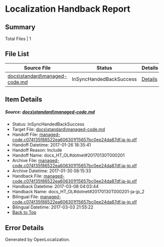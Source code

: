 # <a name='report-top'></a> Localization Handback Report

## Summary
 Total Files | 1

## File List
 Source File | Status | Details 
 ----------- | ------ | ------- 
 [docs\standard\managed-code.md](https://github.com/dotnet/docs/blob/4bd90ac423134c67eb35836d417b09053c98f586/docs/standard/managed-code.md) | InSyncHandedBackSuccess | [Details](#7f761c4fc24b8d22d8d1f8116745ebb3f65833783431)

## Item Details
##### <a name='7f761c4fc24b8d22d8d1f8116745ebb3f65833783431'></a> Source: [docs\standard\managed-code.md](https://github.com/dotnet/docs/blob/4bd90ac423134c67eb35836d417b09053c98f586/docs/standard/managed-code.md)
* Status: InSyncHandedBackSuccess
* Target File: [docs\standard\managed-code.md](https://github.com/dotnet/docs.ja-jp/blob/64d123c476c91f2447b65481129c924b6903275d/docs/standard/managed-code.md)
* Handoff File: [managed-code.c074f35f86522ea606301f15657bc0ee24da87df.ja-jp.xlf](https://github.com/dotnet/docs.handoff/blob/b42e3e36f6f7f99b15cbceee53bfb20bda1cd5ac/ol-handoff/dotnet/docs.ja-jp/master/dotnet-core/managed-code.c074f35f86522ea606301f15657bc0ee24da87df.ja-jp.xlf)
* Handoff Datetime: 2017-01-26 18:35:41
* Handoff Reason: Include
* Handoff Name: docs_HT_OL#dotnet#20170130T000201
* Archive File: [managed-code.c074f35f86522ea606301f15657bc0ee24da87df.ja-jp.xlf](https://github.com/dotnet/docs.handoff/blob/207bc7a02f8a13a9c55ab1679d9e9cf53f6f0883/ol-archive/dotnet/docs.ja-jp/master/dotnet-core/managed-code.c074f35f86522ea606301f15657bc0ee24da87df.ja-jp.xlf)
* Archive Datetime: 2017-01-30 08:15:33
* Handback File: [managed-code.c074f35f86522ea606301f15657bc0ee24da87df.ja-jp.xlf](https://github.com/dotnet/docs.handback/blob/33892239f0c0e1b00689ae134a09c20fb7d6c6a5/ol-handback/dotnet/docs.ja-jp/master/dotnet-core/managed-code.c074f35f86522ea606301f15657bc0ee24da87df.ja-jp.xlf)
* Handback Datetime: 2017-03-08 04:03:44
* Handback Name: docs_HT_OL#dotnet#20170130T000201-ja-jp_2
* Bilingual File: [managed-code.c074f35f86522ea606301f15657bc0ee24da87df.ja-jp.xlf](https://github.com/dotnet/docs.handback/blob/b475daf8581e2344e3b7a352b4c1ce907ec9b526/ol-handback/dotnet/docs.ja-jp/master/dotnet-core/managed-code.c074f35f86522ea606301f15657bc0ee24da87df.ja-jp.xlf)
* Bilingual Datetime: 2017-03-03 21:55:22
* [Back to Top](#report-top)


## Error Details

Generated by OpenLocalization.
